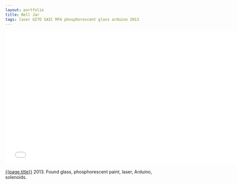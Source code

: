 ```yaml
---
layout: portfolio
title: Bell Jar 
tags: laser GITD SAIC MFA phosphorescent glass arduino 2013
---
```


<iframe src="//player.vimeo.com/video/81046525?title=0&amp;byline=0&amp;portrait=0" width="750" height="422" frameborder="0" webkitallowfullscreen mozallowfullscreen allowfullscreen></iframe>

[{{page.title}}](http://vimeo.com/81046525)  2013.  Found glass, phosphorescent paint, laser, Arduino, solenoids.
